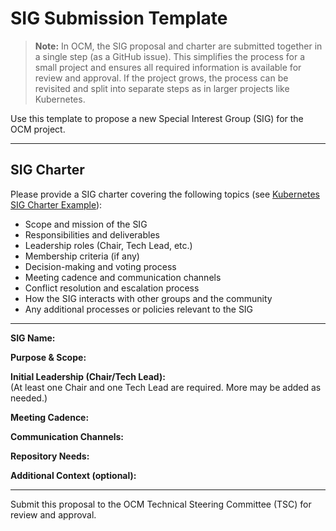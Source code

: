 # SIG Submission Template

> **Note:** In OCM, the SIG proposal and charter are submitted together in a single step (as a GitHub issue). This simplifies the process for a small project and ensures all required information is available for review and approval. If the project grows, the process can be revisited and split into separate steps as in larger projects like Kubernetes.

Use this template to propose a new Special Interest Group (SIG) for the OCM project.

---

## SIG Charter

Please provide a SIG charter covering the following topics (see [Kubernetes SIG Charter Example](https://github.com/kubernetes/community/blob/master/committee-steering/governance/README.md)):

- Scope and mission of the SIG
- Responsibilities and deliverables
- Leadership roles (Chair, Tech Lead, etc.)
- Membership criteria (if any)
- Decision-making and voting process
- Meeting cadence and communication channels
- Conflict resolution and escalation process
- How the SIG interacts with other groups and the community
- Any additional processes or policies relevant to the SIG

---

**SIG Name:**

**Purpose & Scope:**

**Initial Leadership (Chair/Tech Lead):**  
(At least one Chair and one Tech Lead are required. More may be added as needed.)

**Meeting Cadence:**

**Communication Channels:**

**Repository Needs:**

**Additional Context (optional):**

---

Submit this proposal to the OCM Technical Steering Committee (TSC) for review and approval.
